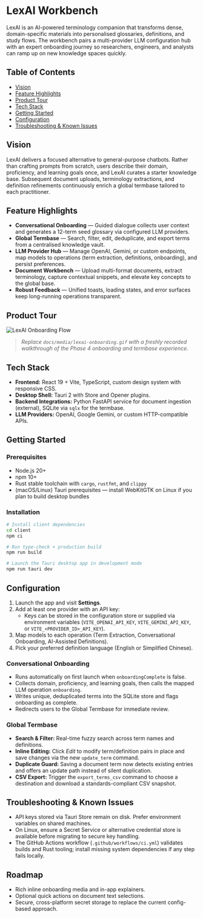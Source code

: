 # LexAI Workbench

LexAI is an AI-powered terminology companion that transforms dense, domain-specific materials into personalised glossaries, definitions, and study flows. The workbench pairs a multi-provider LLM configuration hub with an expert onboarding journey so researchers, engineers, and analysts can ramp up on new knowledge spaces quickly.

## Table of Contents
- [Vision](#vision)
- [Feature Highlights](#feature-highlights)
- [Product Tour](#product-tour)
- [Tech Stack](#tech-stack)
- [Getting Started](#getting-started)
- [Configuration](#configuration)
- [Troubleshooting & Known Issues](#troubleshooting--known-issues)

## Vision
LexAI delivers a focused alternative to general-purpose chatbots. Rather than crafting prompts from scratch, users describe their domain, proficiency, and learning goals once, and LexAI curates a starter knowledge base. Subsequent document uploads, terminology extractions, and definition refinements continuously enrich a global termbase tailored to each practitioner.

## Feature Highlights
- **Conversational Onboarding** &mdash; Guided dialogue collects user context and generates a 12-term seed glossary via configured LLM providers.
- **Global Termbase** &mdash; Search, filter, edit, deduplicate, and export terms from a centralised knowledge vault.
- **LLM Provider Hub** &mdash; Manage OpenAI, Gemini, or custom endpoints, map models to operations (term extraction, definitions, onboarding), and persist preferences.
- **Document Workbench** &mdash; Upload multi-format documents, extract terminology, capture contextual snippets, and elevate key concepts to the global base.
- **Robust Feedback** &mdash; Unified toasts, loading states, and error surfaces keep long-running operations transparent.

## Product Tour
![LexAI Onboarding Flow](docs/media/lexai-onboarding.gif)
> _Replace `docs/media/lexai-onboarding.gif` with a freshly recorded walkthrough of the Phase 4 onboarding and termbase experience._

## Tech Stack
- **Frontend:** React 19 + Vite, TypeScript, custom design system with responsive CSS.
- **Desktop Shell:** Tauri 2 with Store and Opener plugins.
- **Backend Integrations:** Python FastAPI service for document ingestion (external), SQLite via `sqlx` for the termbase.
- **LLM Providers:** OpenAI, Google Gemini, or custom HTTP-compatible APIs.

## Getting Started
### Prerequisites
- Node.js 20+
- npm 10+
- Rust stable toolchain with `cargo`, `rustfmt`, and `clippy`
- (macOS/Linux) Tauri prerequisites &mdash; install WebKitGTK on Linux if you plan to build desktop bundles

### Installation
```bash
# Install client dependencies
cd client
npm ci

# Run type-check + production build
npm run build

# Launch the Tauri desktop app in development mode
npm run tauri dev
```

## Configuration
1. Launch the app and visit **Settings**.
2. Add at least one provider with an API key:
   - Keys can be stored in the configuration store or supplied via environment variables (`VITE_OPENAI_API_KEY`, `VITE_GEMINI_API_KEY`, or `VITE_<PROVIDER_ID>_API_KEY`).
3. Map models to each operation (Term Extraction, Conversational Onboarding, AI-Assisted Definitions).
4. Pick your preferred definition language (English or Simplified Chinese).

### Conversational Onboarding
- Runs automatically on first launch when `onboardingComplete` is false.
- Collects domain, proficiency, and learning goals, then calls the mapped LLM operation `onboarding`.
- Writes unique, deduplicated terms into the SQLite store and flags onboarding as complete.
- Redirects users to the Global Termbase for immediate review.

### Global Termbase
- **Search & Filter:** Real-time fuzzy search across term names and definitions.
- **Inline Editing:** Click *Edit* to modify term/definition pairs in place and save changes via the new `update_term` command.
- **Duplicate Guard:** Saving a document term now detects existing entries and offers an update path instead of silent duplication.
- **CSV Export:** Trigger the `export_terms_csv` command to choose a destination and download a standards-compliant CSV snapshot.

## Troubleshooting & Known Issues
- API keys stored via Tauri Store remain on disk. Prefer environment variables on shared machines.
- On Linux, ensure a Secret Service or alternative credential store is available before migrating to secure key handling.
- The GitHub Actions workflow (`.github/workflows/ci.yml`) validates builds and Rust tooling; install missing system dependencies if any step fails locally.

## Roadmap
- Rich inline onboarding media and in-app explainers.
- Optional quick actions on document text selections.
- Secure, cross-platform secret storage to replace the current config-based approach.
